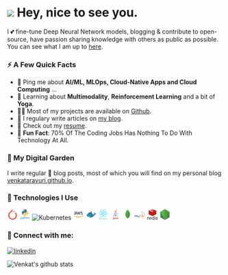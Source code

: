 <h1><img src="https://emojis.slackmojis.com/emojis/images/1531849430/4246/blob-sunglasses.gif?1531849430" width="30"/> Hey, nice to see you.</h1>

I 💕 fine-tune Deep Neural Network models, blogging & contribute to open-source, have passion sharing knowledge with others as public as possible. You can see what I am up to [here](https://www.unobotics.com).

### ⚡️ A Few Quick Facts
<ul>
<li>💬 Ping me about <strong>AI/ML, MLOps, Cloud-Native Apps and Cloud Computing</strong> ...</li>
<li>🧐 Learning about <strong>Multimodality</strong>, <strong>Reinforcement Learning</strong> and a bit of <strong>Yoga</strong>.</li>
<li>👨‍💻 Most of my projects are available on <a href="https://github.com/venkataravuri">Github</a>.</li>
<li>📝 I regulary write articles on <a href="https://www.unobotics.com">my blog</a>.</li>
<li>📙 Check out my <a href="https://www.linkedin.com/in/venkata-ravuri/">resume</a>.</li>
<li>🎉 <strong>Fun Fact</strong>: 70% Of The Coding Jobs Has Nothing To Do With Technology At All.</li>
</ul>

### 🌱 My Digital Garden 
I write regular 📕 blog posts, most of which you will find on my personal blog [venkataravuri.github.io](https://venkataravuri.github.io).

### 🚀 Technologies I Use
<p align="left">
<img src="https://raw.githubusercontent.com/devicons/devicon/master/icons/pytorch/pytorch-original.svg" alt="python" width="25" height="25" />
<img src="https://raw.githubusercontent.com/devicons/devicon/master/icons/python/python-original-wordmark.svg" alt="python" width="25" height="25" />
<img src="https://www.vectorlogo.zone/logos/kubernetes/kubernetes-icon.svg" alt="Kubernetes" width="25" height="25" />
<img src="https://raw.githubusercontent.com/github/explore/80688e429a7d4ef2fca1e82350fe8e3517d3494d/topics/aws/aws.png" alt="aws" width="25" height="25" />
<img src="https://raw.githubusercontent.com/devicons/devicon/master/icons/docker/docker-original.svg" alt="Docker" width="25" height="25" />
<img src="https://raw.githubusercontent.com/devicons/devicon/master/icons/react/react-original-wordmark.svg" alt="react" width="25" height="25" />
<img src="https://raw.githubusercontent.com/devicons/devicon/master/icons/java/java-original-wordmark.svg" alt="java" width="25" height="25" />
<img src="https://raw.githubusercontent.com/devicons/devicon/master/icons/mongodb/mongodb-original.svg" alt="MongoDB" width="25" height="25" />
<img src="https://raw.githubusercontent.com/devicons/devicon/master/icons/mysql/mysql-original-wordmark.svg" alt="mysql" width="25" height="25" />
<img src="https://raw.githubusercontent.com/devicons/devicon/master/icons/redis/redis-original-wordmark.svg" alt="redis" width="25" height="25" />
<img src="https://raw.githubusercontent.com/devicons/devicon/master/icons/nodejs/nodejs-original.svg" alt="nodejs" width="25" height="25" />

### :speech_balloon: Connect with me:
<a href="https://www.linkedin.com/in/venkata-ravuri/" target="_blank" style='margin-right:10px'><img align="center" src="https://cdn.jsdelivr.net/npm/simple-icons@3.0.1/icons/linkedin.svg" alt="linkedin" height="22px" width="22px" /></a>

![Venkat's github stats](https://github-readme-stats.vercel.app/api?username=venkataravuri&show_icons=true&hide_border=true)
